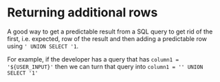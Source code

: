 # Returning additional rows

A good way to get a predictable result from a SQL query to get rid of the first, i.e. expected, row of the result and then adding a predictable row using `' UNION SELECT '1`.

For example, if the developer has a query that has `column1 = '${USER_INPUT}'` then we can turn that query into `column1 = '' UNION SELECT '1'`
